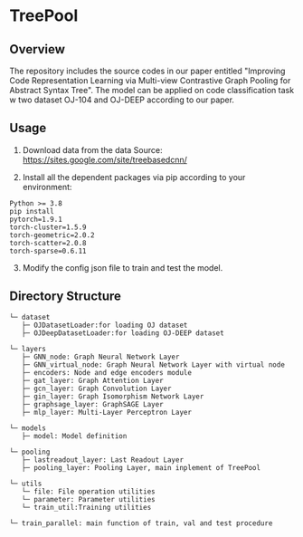 # TreePool

## Overview

The repository includes the source codes in our paper entitled "Improving Code Representation Learning via Multi-view Contrastive Graph Pooling for Abstract Syntax Tree". The model can be applied on code classification task w two dataset OJ-104 and OJ-DEEP according to our paper.  


## Usage

1. Download data from the data Source: https://sites.google.com/site/treebasedcnn/

2. Install all the dependent packages via pip according to your environment:
```
Python >= 3.8
pip install
pytorch=1.9.1
torch-cluster=1.5.9
torch-geometric=2.0.2
torch-scatter=2.0.8
torch-sparse=0.6.11
```

3. Modify the config json file to train and test the model.

## Directory Structure

```
└─ dataset
   ├─ OJDatasetLoader:for loading OJ dataset
   ├─ OJDeepDatasetLoader:for loading OJ-DEEP dataset

└─ layers
   ├─ GNN_node: Graph Neural Network Layer
   ├─ GNN_virtual_node: Graph Neural Network Layer with virtual node
   ├─ encoders: Node and edge encoders module
   ├─ gat_layer: Graph Attention Layer
   ├─ gcn_layer: Graph Convolution Layer
   ├─ gin_layer: Graph Isomorphism Network Layer
   ├─ graphsage_layer: GraphSAGE Layer
   ├─ mlp_layer: Multi-Layer Perceptron Layer

└─ models
   ├─ model: Model definition

└─ pooling
   ├─ lastreadout_layer: Last Readout Layer
   ├─ pooling_layer: Pooling Layer, main inplement of TreePool

└─ utils
   └─ file: File operation utilities
   └─ parameter: Parameter utilities
   └─ train_util:Training utilities

└─ train_parallel: main function of train, val and test procedure
```